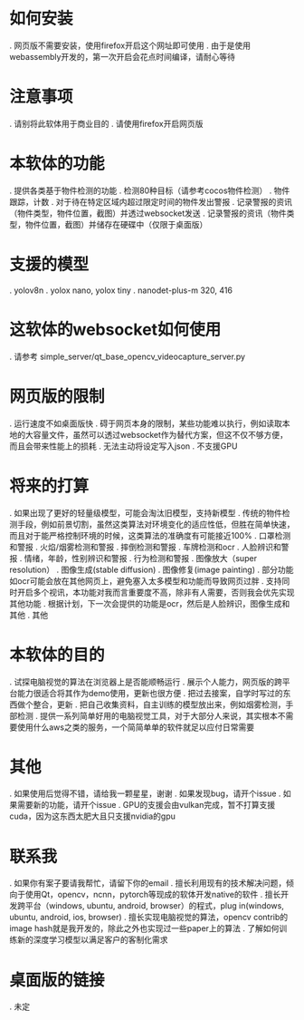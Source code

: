 # 如何安装

. 网页版不需要安装，使用firefox开启这个网址即可使用
. 由于是使用webassembly开发的，第一次开启会花点时间编译，请耐心等待

# 注意事项

. 请别将此软体用于商业目的
. 请使用firefox开启网页版

# 本软体的功能

. 提供各类基于物件检测的功能
. 检测80种目标（请参考cocos物件检测）
. 物件跟踪，计数
. 对于待在特定区域内超过限定时间的物件发出警报
. 记录警报的资讯（物件类型，物件位置，截图）并透过websocket发送
. 记录警报的资讯（物件类型，物件位置，截图）并储存在硬碟中（仅限于桌面版）

# 支援的模型

. yolov8n
. yolox nano, yolox tiny
. nanodet-plus-m 320, 416

# 这软体的websocket如何使用

. 请参考 simple_server/qt_base_opencv_videocapture_server.py

# 网页版的限制

. 运行速度不如桌面版快
. 碍于网页本身的限制，某些功能难以执行，例如读取本地的大容量文件，虽然可以透过websocket作为替代方案，但这不仅不够方便，而且会带来性能上的损耗
. 无法主动将设定写入json
. 不支援GPU

# 将来的打算

. 如果出现了更好的轻量级模型，可能会淘汰旧模型，支持新模型
. 传统的物件检测手段，例如前景切割，虽然这类算法对环境变化的适应性低，但胜在简单快速，而且对于能严格控制环境的时候，这类算法的准确度有可能接近100%
. 口罩检测和警报
. 火焰/烟雾检测和警报
. 摔倒检测和警报
. 车牌检测和ocr
. 人脸辨识和警报
. 情绪，年龄，性别辨识和警报
. 行为检测和警报
. 图像放大（super resolution）
. 图像生成(stable diffusion)
. 图像修复(image painting)
. 部分功能如ocr可能会放在其他网页上，避免塞入太多模型和功能而导致网页过胖
. 支持同时开启多个视讯，本功能对我而言重要度不高，除非有人需要，否则我会优先实现其他功能
. 根据计划，下一次会提供的功能是ocr，然后是人脸辨识，图像生成和其他
. 其他

# 本软体的目的

. 试探电脑视觉的算法在浏览器上是否能顺畅运行
. 展示个人能力，网页版的跨平台能力很适合将其作为demo使用，更新也很方便
. 把过去接案，自学时写过的东西做个整合，更新
. 把自己收集资料，自主训练的模型放出来，例如烟雾检测，手部检测
. 提供一系列简单好用的电脑视觉工具，对于大部分人来说，其实根本不需要使用什么aws之类的服务，一个简简单单的软件就足以应付日常需要

# 其他

. 如果使用后觉得不错，请给我一颗星星，谢谢
. 如果发现bug，请开个issue
. 如果需要新的功能，请开个issue
. GPU的支援会由vulkan完成，暂不打算支援cuda，因为这东西太肥大且只支援nvidia的gpu

# 联系我

. 如果你有案子要请我帮忙，请留下你的email
. 擅长利用现有的技术解决问题，倾向于使用Qt，opencv，ncnn，pytorch等现成的软体开发native的软件
. 擅长开发跨平台（windows, ubuntu, android, browser）的程式，plug in(windows, ubuntu, android, ios, browser)
. 擅长实现电脑视觉的算法，opencv contrib的image hash就是我开发的，除此之外也实现过一些paper上的算法
. 了解如何训练新的深度学习模型以满足客户的客制化需求

# 桌面版的链接

. 未定